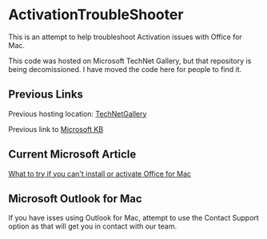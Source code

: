 # ActivationTroubleShooter
This is an attempt to help troubleshoot Activation issues with Office for Mac.

This code was hosted on Microsoft TechNet Gallery, but that repository is being decomissioned. I have moved the code here for people to find it.  

## Previous Links

Previous hosting location: [TechNetGallery](https://gallery.technet.microsoft.com/scriptcenter/Automation-of-the-Steps-in-bd36f4c0)

Previous link to [Microsoft KB](https://support.microsoft.com/kb/3025946)

## Current Microsoft Article

[What to try if you can't install or activate Office for Mac](https://support.microsoft.com/en-us/office/what-to-try-if-you-can-t-install-or-activate-office-for-mac-5efba2b4-b1e6-4e5f-bf3c-6ab945d03dea?ui=en-us&rs=en-us&ad=us)

## Microsoft Outlook for Mac

If you have isses using Outlook for Mac, attempt to use the Contact Support option as that will get you in contact with our team.  